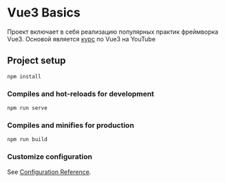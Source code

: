 # Vue3 Basics

Проект включает в себя реализацию популярных практик фреймворка Vue3.
Основой является [курс](https://www.youtube.com/watch?v=XzLuMtDelGk&t=5738s) по Vue3 на YouTube

## Project setup
```
npm install
```

### Compiles and hot-reloads for development
```
npm run serve
```

### Compiles and minifies for production
```
npm run build
```

### Customize configuration
See [Configuration Reference](https://cli.vuejs.org/config/).

